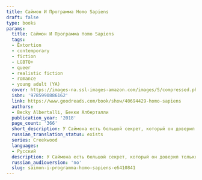 ```yaml
---
title: Саймон И Программа Homo Sapiens
draft: false
type: books
params:
  title: Саймон И Программа Homo Sapiens
  tags:
  - Extortion
  - contemporary
  - fiction
  - LGBTQ+
  - queer
  - realistic fiction
  - romance
  - young adult (YA)
  cover: https://images-na.ssl-images-amazon.com/images/S/compressed.photo.goodreads.com/books/1530553734i/40694429.jpg
  isbn: '9785990886162'
  link: https://www.goodreads.com/book/show/40694429-homo-sapiens
  authors:
  - Becky Albertalli, Бекки Алберталли
  publication_year: '2018'
  page_count: '366'
  short_description: У Саймона есть большой секрет, который он доверил только Блю, своему интернет-другу. Но однажды их переписку прочитал одноклассник Мартин.
  russian_translation_status: exists
  series: Creekwood
  languages:
  - Русский
  description: У Саймона есть большой секрет, который он доверил только Блю, своему интернет-другу. Но однажды их переписку прочитал одноклассник Мартин. Как оказалось, Мартину нравится подруга Саймона, и он решил, что шантаж — отличный шанс с ней сблизиться. На что пойдет Саймон, чтобы сохранить свой секрет?
  russian_audioversion: 'no'
  slug: saimon-i-programma-homo-sapiens-e6410841
---
```

